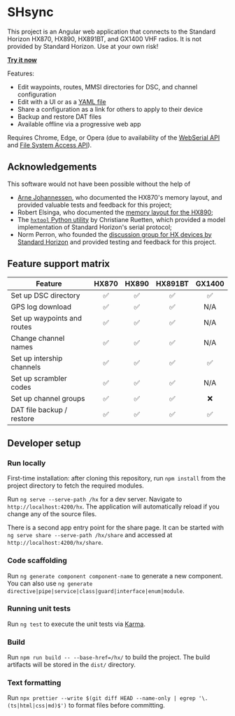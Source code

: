 # SHsync

This project is an Angular web application that connects to the Standard Horizon
HX870, HX890, HX891BT, and GX1400 VHF radios. It is not provided by Standard
Horizon. Use at your own risk!

**[Try it now](https://mbof.github.io/hx)**

Features:

- Edit waypoints, routes, MMSI directories for DSC, and channel configuration
- Edit with a UI or as a [YAML file](yaml.md)
- Share a configuration as a link for others to apply to their device
- Backup and restore DAT files
- Available offline via a progressive web app

Requires Chrome, Edge, or Opera (due to availability of the
[WebSerial API](https://developer.mozilla.org/en-US/docs/Web/API/Web_Serial_API#browser_compatibility)
and
[File System Access API](https://developer.chrome.com/docs/capabilities/web-apis/file-system-access#read-file)).

## Acknowledgements

This software would not have been possible without the help of

- [Arne Johannessen](https://github.com/johannessen), who documented the HX870's
  memory layout, and provided valuable tests and feedback for this project;
- Robert Elsinga, who documented the
  [memory layout for the HX890](https://pc5e.nl/info/standard-horizon-hx890e-marine-handheld);
- The [`hxtool` Python utility](https://github.com/cr/hx870) by Christiane
  Ruetten, which provided a model implementation of Standard Horizon's serial
  protocol;
- Norm Perron, who founded the
  [discussion group for HX devices by Standard Horizon](https://groups.io/g/hx870-hx890)
  and provided testing and feedback for this project.

## Feature support matrix

| Feature                     | HX870 | HX890 | HX891BT | GX1400 |
| --------------------------- | :---: | :---: | :-----: | :----: |
| Set up DSC directory        |  ✅   |  ✅   |   ✅    |   ✅   |
| GPS log download            |  ✅   |  ✅   |   ✅    |  N/A   |
| Set up waypoints and routes |  ✅   |  ✅   |   ✅    |  N/A   |
| Change channel names        |  ✅   |  ✅   |   ✅    |  N/A   |
| Set up intership channels   |  ✅   |  ✅   |   ✅    |   ✅   |
| Set up scrambler codes      |  ✅   |  ✅   |   ✅    |  N/A   |
| Set up channel groups       |  ✅   |  ✅   |   ✅    |   ❌   |
| DAT file backup / restore   |  ✅   |  ✅   |   ✅    |   ✅   |

## Developer setup

### Run locally

First-time installation: after cloning this repository, run `npm install` from
the project directory to fetch the required modules.

Run `ng serve --serve-path /hx` for a dev server. Navigate to
`http://localhost:4200/hx`. The application will automatically reload if you
change any of the source files.

There is a second app entry point for the share page. It can be started with
`ng serve share --serve-path /hx/share` and accessed at
`http://localhost:4200/hx/share`.

### Code scaffolding

Run `ng generate component component-name` to generate a new component. You can
also use `ng generate directive|pipe|service|class|guard|interface|enum|module`.

### Running unit tests

Run `ng test` to execute the unit tests via
[Karma](https://karma-runner.github.io).

### Build

Run `npm run build -- --base-href=/hx/` to build the project. The build
artifacts will be stored in the `dist/` directory.

### Text formatting

Run
`npx prettier --write $(git diff HEAD --name-only | egrep '\.(ts|html|css|md)$')`
to format files before committing.
